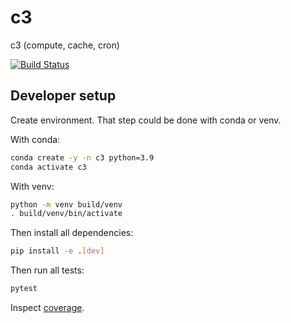 # c3
c3 (compute, cache, cron)

[![Build Status](https://dev.azure.com/sekash/Public/_apis/build/status%2Fx2ee.c3?branchName=main)](https://dev.azure.com/sekash/Public/_build/latest?definitionId=8&branchName=main)

## Developer setup

Create environment. That step could be done with conda or venv.

With conda:

```bash
conda create -y -n c3 python=3.9
conda activate c3
```

With venv:
```bash
python -m venv build/venv
. build/venv/bin/activate
```

Then install all dependencies:
```bash
pip install -e .[dev]
```

Then run all tests:
```bash
pytest
```

Inspect [coverage](htmlcov/index.html).
